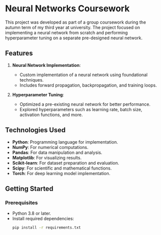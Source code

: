 # Neural Networks Coursework

This project was developed as part of a group coursework during the autumn term of my third year at university. The project focused on implementing a neural network from scratch and performing hyperparameter tuning on a separate pre-designed neural network.

## Features

1. **Neural Network Implementation**:
   - Custom implementation of a neural network using foundational techniques.
   - Includes forward propagation, backpropagation, and training loops.

2. **Hyperparameter Tuning**:
   - Optimized a pre-existing neural network for better performance.
   - Explored hyperparameters such as learning rate, batch size, activation functions, and more.

## Technologies Used

- **Python**: Programming language for implementation.
- **NumPy**: For numerical computations.
- **Pandas**: For data manipulation and analysis.
- **Matplotlib**: For visualizing results.
- **Scikit-learn**: For dataset preparation and evaluation.
- **Scipy**: For scientific and mathematical functions.
- **Torch**: For deep learning model implementation.

## Getting Started

### Prerequisites

- Python 3.8 or later.
- Install required dependencies:
  ```bash
  pip install -r requirements.txt
  ```
